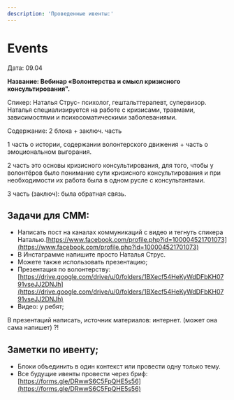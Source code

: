 ```yaml
---
description: 'Проведенные ивенты:'
---
```


# Events

Дата: 09.04 

**Название: Вебинар «Волонтерства и смысл кризисного консультирования".**

Спикер: Наталья Струс- психолог, гештальттерапевт, супервизор. Наталья специализируется на работе с кризисами, травмами, зависимостями и психосоматическими заболеваниями.

Содержание: 2 блока + заключ. часть                                                                                        

1 часть о истории, содержании волонтерского движения + часть о эмоциональном выгорания.

2 часть это основы кризисного консультирования, для того, чтобы у волонтёров было понимание сути кризисного консультирования и при необходимости их работа была в одном русле с консультантами.                                 

3 часть \(заключ\): была обратная связь.

## Задачи для СММ: 

* Написать пост на каналах коммуникаций с видео и тегнуть спикера Наталью.[https://www.facebook.com/profile.php?id=100004521701073](https://www.facebook.com/profile.php?id=100004521701073) 
* В Инстаграмме напишите просто Наталья Струс. 
* Можете также использовать презентацию;
* Презентация по волонтерству: [https://drive.google.com/drive/u/0/folders/1BXecf54HeKyWdDFbKH0791vseJJ2DNJh](https://drive.google.com/drive/u/0/folders/1BXecf54HeKyWdDFbKH0791vseJJ2DNJh)
* Видео: у ребят; 

В презентаций написать, источник материалов: интернет. \(может она сама напишет\) ?!

## Заметки по ивенту; 

* Блоки объединить в один контекст или провести одну только тему. 
* Все будущие ивенты провести через бриф: [https://forms.gle/DRwwS6C5FpQHE5s56](https://forms.gle/DRwwS6C5FpQHE5s56)



